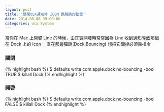 ```yaml
---
layout: post
title: '關閉OSX通知時 ICON 跳跳跳的動畫'
date: 2014-08-08 09:08:00
categories: osx System
---
```

當你在 Mac 上開啓 Line 的時候，由其實開發時常常因為 Line 收到通知導致那個在 Dock 上的 Icon 一直在那邊彈跳(Dock Bouncing) 想把它關掉必須靠指令

### 關閉

{% highlight bash %}
$ defaults write com.apple.dock no-bouncing -bool TRUE
$ killall Dock
{% endhighlight %}

### 開啓

{% highlight bash %}
$ defaults write com.apple.dock no-bouncing -bool FALSE
$ killall Dock
{% endhighlight %}